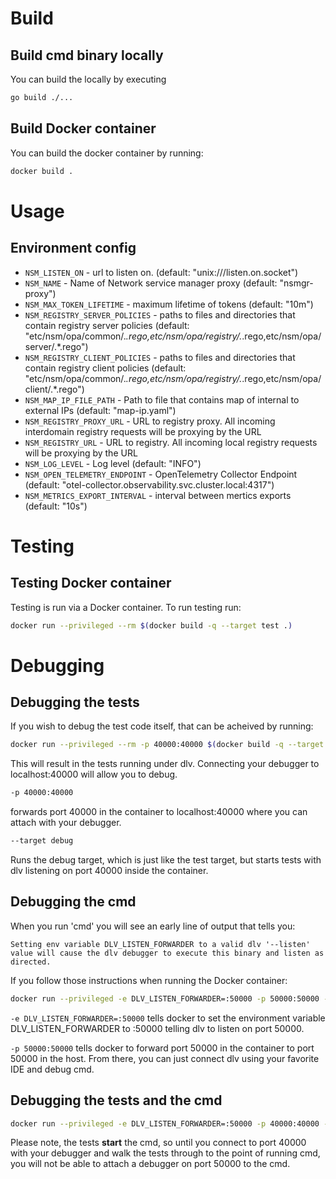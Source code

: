 # Build

## Build cmd binary locally

You can build the locally by executing

```bash
go build ./...
```

## Build Docker container

You can build the docker container by running:

```bash
docker build .
```

# Usage

## Environment config

* `NSM_LISTEN_ON`                - url to listen on. (default: "unix:///listen.on.socket")
* `NSM_NAME`                     - Name of Network service manager proxy (default: "nsmgr-proxy")
* `NSM_MAX_TOKEN_LIFETIME`       - maximum lifetime of tokens (default: "10m")
* `NSM_REGISTRY_SERVER_POLICIES` - paths to files and directories that contain registry server policies (default: "etc/nsm/opa/common/.*.rego,etc/nsm/opa/registry/.*.rego,etc/nsm/opa/server/.*.rego")
* `NSM_REGISTRY_CLIENT_POLICIES` - paths to files and directories that contain registry client policies (default: "etc/nsm/opa/common/.*.rego,etc/nsm/opa/registry/.*.rego,etc/nsm/opa/client/.*.rego")
* `NSM_MAP_IP_FILE_PATH`         - Path to file that contains map of internal to external IPs (default: "map-ip.yaml")
* `NSM_REGISTRY_PROXY_URL`       - URL to registry proxy. All incoming interdomain registry requests will be proxying by the URL
* `NSM_REGISTRY_URL`             - URL to registry. All incoming local registry requests will be proxying by the URL
* `NSM_LOG_LEVEL`                - Log level (default: "INFO")
* `NSM_OPEN_TELEMETRY_ENDPOINT`  - OpenTelemetry Collector Endpoint (default: "otel-collector.observability.svc.cluster.local:4317")
* `NSM_METRICS_EXPORT_INTERVAL`  - interval between mertics exports (default: "10s")

# Testing

## Testing Docker container

Testing is run via a Docker container.  To run testing run:

```bash
docker run --privileged --rm $(docker build -q --target test .)
```

# Debugging

## Debugging the tests
If you wish to debug the test code itself, that can be acheived by running:

```bash
docker run --privileged --rm -p 40000:40000 $(docker build -q --target debug .)
```

This will result in the tests running under dlv.  Connecting your debugger to localhost:40000 will allow you to debug.

```bash
-p 40000:40000
```
forwards port 40000 in the container to localhost:40000 where you can attach with your debugger.

```bash
--target debug
```

Runs the debug target, which is just like the test target, but starts tests with dlv listening on port 40000 inside the container.

## Debugging the cmd

When you run 'cmd' you will see an early line of output that tells you:

```Setting env variable DLV_LISTEN_FORWARDER to a valid dlv '--listen' value will cause the dlv debugger to execute this binary and listen as directed.```

If you follow those instructions when running the Docker container:
```bash
docker run --privileged -e DLV_LISTEN_FORWARDER=:50000 -p 50000:50000 --rm $(docker build -q --target test .)
```

```-e DLV_LISTEN_FORWARDER=:50000``` tells docker to set the environment variable DLV_LISTEN_FORWARDER to :50000 telling
dlv to listen on port 50000.

```-p 50000:50000``` tells docker to forward port 50000 in the container to port 50000 in the host.  From there, you can
just connect dlv using your favorite IDE and debug cmd.

## Debugging the tests and the cmd

```bash
docker run --privileged -e DLV_LISTEN_FORWARDER=:50000 -p 40000:40000 -p 50000:50000 --rm $(docker build -q --target debug .)
```

Please note, the tests **start** the cmd, so until you connect to port 40000 with your debugger and walk the tests
through to the point of running cmd, you will not be able to attach a debugger on port 50000 to the cmd.
